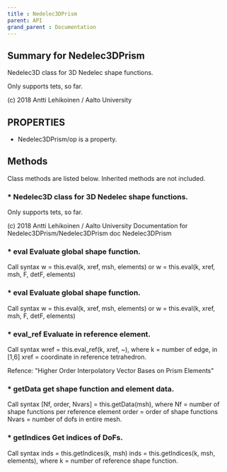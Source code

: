 ```yaml
---
title : Nedelec3DPrism
parent: API
grand_parent : Documentation
---
```

## Summary for Nedelec3DPrism
Nedelec3D class for 3D Nedelec shape functions.

Only supports tets, so far.

(c) 2018 Antti Lehikoinen / Aalto University
## PROPERTIES
* Nedelec3DPrism/op is a property.

## Methods
Class methods are listed below. Inherited methods are not included.
### * Nedelec3D class for 3D Nedelec shape functions.

Only supports tets, so far.

(c) 2018 Antti Lehikoinen / Aalto University
Documentation for Nedelec3DPrism/Nedelec3DPrism
doc Nedelec3DPrism

### * eval Evaluate global shape function.

Call syntax
w = this.eval(k, xref, msh, elements) or
w = this.eval(k, xref, msh, F, detF, elements)

### * eval Evaluate global shape function.

Call syntax
w = this.eval(k, xref, msh, elements) or
w = this.eval(k, xref, msh, F, detF, elements)

### * eval_ref Evaluate in reference element.

Call syntax
wref = this.eval_ref(k, xref, ~), where
k = number of edge, in [1,6]
xref = coordinate in reference tetrahedron.

Refence: "Higher Order Interpolatory Vector Bases on Prism
Elements"

### * getData get shape function and element data.

Call syntax
[Nf, order, Nvars] = this.getData(msh), where
Nf = number of shape functions per reference element
order = order of shape functions
Nvars = number of dofs in entire mesh.

### * getIndices Get indices of DoFs.

Call syntax
inds = this.getIndices(k, msh)
inds = this.getIndices(k, msh, elements), where
k = number of reference shape function.


